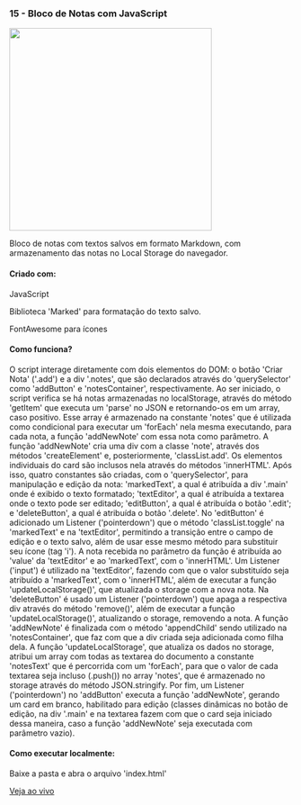 <h3 align="left">15 - Bloco de Notas com JavaScript</h3>
<img src="https://drive.google.com/uc?export=view&id=1bI22fxZJXmnggOMkQ_aRVLH8I7ozr3yw" width="360" />
<p align="left">Bloco de notas com textos salvos em formato Markdown, com armazenamento das notas no Local Storage do navegador.</p>

<h4 align="left">Criado com:</h4>
<p align="left">JavaScript</p>
<p align="left">Biblioteca 'Marked' para formatação do texto salvo.</p>
<p align="left">FontAwesome para ícones</p>

<h4 align="left">Como funciona?</h4>
<p align="left">O script interage diretamente com dois elementos do DOM: o botão 'Criar Nota' ('.add') e a div '.notes', que são declarados através do 'querySelector' como 'addButton' e 'notesContainer', respectivamente. Ao ser iniciado, o script verifica se há notas armazenadas no localStorage, através do método 'getItem' que executa um 'parse' no JSON e retornando-os em um array, caso positivo. Esse array é armazenado na constante 'notes' que é utilizada como condicional para executar um 'forEach' nela mesma executando, para cada nota, a função 'addNewNote' com essa nota como parâmetro. A função 'addNewNote' cria uma div com a classe 'note', através dos métodos 'createElement' e, posteriormente, 'classList.add'. Os elementos individuais do card são inclusos nela através do métodos 'innerHTML'. Após isso, quatro constantes são criadas, com o 'querySelector', para manipulação e edição da nota: 'markedText', a qual é atribuída a div '.main' onde é exibido o texto formatado; 'textEditor', a qual é atribuída a textarea onde o texto pode ser editado; 'editButton', a qual é atribuída o botão '.edit'; e 'deleteButton', a qual é atribuída o botão '.delete'. No 'editButton' é adicionado um Listener ('pointerdown') que o método 'classList.toggle' na 'markedText' e na 'textEditor', permitindo a transição entre o campo de edição e o texto salvo, além de usar esse mesmo método para substituir seu ícone (tag 'i'). A nota recebida no parâmetro da função é atribuída ao 'value' da 'textEditor' e ao 'markedText', com o 'innerHTML'. Um Listener ('input') é utilizado na 'textEditor', fazendo com que o valor substituído seja atribuído a 'markedText', com o 'innerHTML', além de executar a função 'updateLocalStorage()', que atualizada o storage com a nova nota. Na 'deleteButton' é usado um Listener ('pointerdown') que apaga a respectiva div através do método 'remove()', além de executar a função 'updateLocalStorage()', atualizando o storage, removendo a nota. A função 'addNewNote' é finalizada com o método 'appendChild' sendo utilizado na 'notesContainer', que faz com que a div criada seja adicionada como filha dela. A função 'updateLocalStorage', que atualiza os dados no storage, atribui um array com todas as textarea do documento a constante 'notesText' que é percorrida com um 'forEach', para que o valor de cada textarea seja incluso (.push()) no array 'notes', que é armazenado no storage através do método JSON.stringify. Por fim, um Listener ('pointerdown') no 'addButton' executa a função 'addNewNote', gerando um card em branco, habilitado para edição (classes dinâmicas no botão de edição, na div '.main' e na textarea fazem com que o card seja iniciado dessa maneira, caso a função 'addNewNote' seja executada com parâmetro vazio).</p>

<h4 align="left">Como executar localmente:</h4>
<p align="left">Baixe a pasta e abra o arquivo 'index.html'</p>

[Veja ao vivo](https://g31-bloco-notas.now.sh/)
